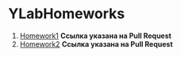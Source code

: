 # YLabHomeworks

1) [Homework1](https://github.com/DmitriyScherbakov/YLabHomeworks/pull/1) **Ссылка указана на Pull Request**
2) [Homework2](https://github.com/DmitriyScherbakov/YLabHomeworks/pull/2) **Ссылка указана на Pull Request**
